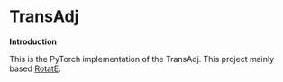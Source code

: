 # TransAdj
**Introduction**

This is the PyTorch implementation of the TransAdj.
This project mainly based [RotatE](https://github.com/DeepGraphLearning/KnowledgeGraphEmbedding).